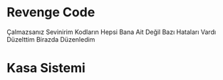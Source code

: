 # Revenge Code
Çalmazsanız Sevinirim
Kodların Hepsi Bana Ait Değil Bazı Hataları Vardı Düzelttim Birazda Düzenledim
# Kasa Sistemi
